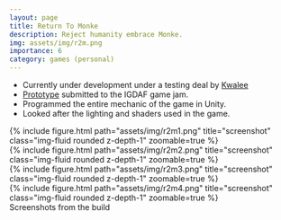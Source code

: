 ```yaml
---
layout: page
title: Return To Monke
description: Reject humanity embrace Monke.
img: assets/img/r2m.png
importance: 6
category: games (personal)
---
```

* Currently under development under a testing deal by [Kwalee](https://www.kwalee.com/)
* [Prototype](https://gamejolt.com/games/return2monke/640579) submitted to the IGDAF game jam.
* Programmed the entire mechanic of the game in Unity.
* Looked after the lighting and shaders used in the game.

<div class="row">
    <div class="col-sm mt-3 mt-md-0">
        {% include figure.html path="assets/img/r2m1.png" title="screenshot" class="img-fluid rounded z-depth-1" zoomable=true %}
    </div>
    <div class="col-sm mt-3 mt-md-0">
        {% include figure.html path="assets/img/r2m2.png" title="screenshot" class="img-fluid rounded z-depth-1" zoomable=true %}
    </div>
    <div class="col-sm mt-3 mt-md-0">
        {% include figure.html path="assets/img/r2m3.png" title="screenshot" class="img-fluid rounded z-depth-1" zoomable=true %}
    </div>
    <div class="col-sm mt-3 mt-md-0">
        {% include figure.html path="assets/img/r2m4.png" title="screenshot" class="img-fluid rounded z-depth-1" zoomable=true %}
    </div>
</div>

<div class="caption">
    Screenshots from the build
</div>